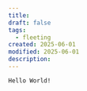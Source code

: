 ```yaml
---
title: 
draft: false
tags:
  - fleeting
created: 2025-06-01
modified: 2025-06-01
description:
---
```


```txt
Hello World!
```
